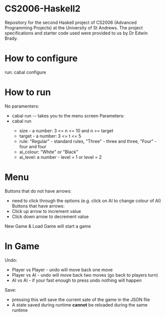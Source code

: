 # CS2006-Haskell2
Repository for the second Haskell project of CS2006 (Advanced Programming Projects) at the University of St Andrews. The project specifications and starter code used were provided to us by Dr Edwin Brady.

# How to configure
run: cabal configure

# How to run 
No paramenters:
 * cabal run -- takes you to the menu screen 
Parameters:
  * cabal run <size> <target> <rule> <ai colour> <ai level> 
     - size - a number: 3 <= n <= 10 and n >= target
     - target - a number: 3 <= t <= 5
     - rule: "Regular" - standard rules, "Three" - three and three, "Four" - four and four
     - ai_colour: "White" or "Black"
     - ai_level: a number - level = 1 or level = 2 

# Menu 
Buttons that do not have arrows:
* need to click through the options (e.g. click on AI to change colour of AI)
Buttons that have arrows:
* Click up arrow to increment value
* Click down arrow to decrement value

New Game & Load Game will start a game 

# In Game
Undo: 
* Player vs Player - undo will move back one move
* Player vs AI - undo will move back two moves (go back to players turn) 
* AI vs AI - if your fast enough to press undo nothing will happen

Save: 
* pressing this will save the current sate of the game in the JSON file 
* A state saved during runtime **cannot** be reloaded during the same runtime
